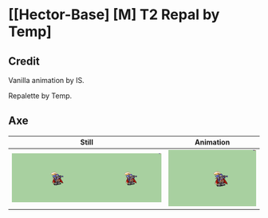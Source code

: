 # [\[Hector-Base\] \[M\] T2 Repal by Temp]

## Credit

Vanilla animation by IS.

Repalette by Temp.
	
## Axe

| Still | Animation |
| :---: | :-------: |
| ![Axe still](./Axe_000.png) | ![Axe animation](./Axe.gif) |
